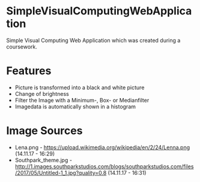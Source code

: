# SimpleVisualComputingWebApplication
Simple Visual Computing Web Application which was created during a coursework.

# Features
* Picture is transformed into a black and white picture
* Change of brightness
* Filter the Image with a Minimum-, Box- or Medianfilter
* Imagedata is automatically shown in a histogram

# Image Sources
* Lena.png - https://upload.wikimedia.org/wikipedia/en/2/24/Lenna.png (14.11.17 - 16:29)
* Southpark_theme.jpg - http://1.images.southparkstudios.com/blogs/southparkstudios.com/files/2017/05/Untitled-1_1.jpg?quality=0.8 (14.11.17 - 16:31)
